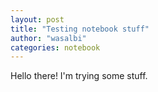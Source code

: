 ```yaml
---
layout: post
title: "Testing notebook stuff"
author: "wasalbi"
categories: notebook
---
```


Hello there! I'm trying some stuff.
